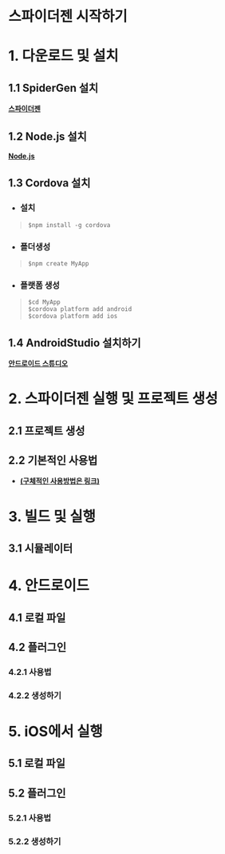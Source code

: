 스파이더젠 시작하기
=============


# 1. 다운로드 및 설치
## 1.1 SpiderGen 설치
[**스파이더젠**](https://www.spidergen.org:8454/)
## 1.2 Node.js 설치
[**Node.js**](https://nodejs.org/ko/)
## 1.3 Cordova 설치
* ### 설치
>   ```
>   $npm install -g cordova

* ### 폴더생성
>   ```
>   $npm create MyApp

* ### 플랫폼 생성
>   ```
>   $cd MyApp
>   $cordova platform add android
>   $cordova platform add ios
## 1.4 AndroidStudio 설치하기
[**안드로이드 스튜디오**](https://developer.android.com/studio?hl=ko)

# 2. 스파이더젠 실행 및 프로젝트 생성
## 2.1 프로젝트 생성
## 2.2 기본적인 사용법
* [**(구체적인 사용방법은 링크)**]()

# 3. 빌드 및 실행
## 3.1 시뮬레이터
# 4. 안드로이드
## 4.1 로컬 파일
## 4.2 플러그인
### 4.2.1 사용법
### 4.2.2 생성하기
# 5. iOS에서 실행
## 5.1 로컬 파일
## 5.2 플러그인
### 5.2.1 사용법
### 5.2.2 생성하기